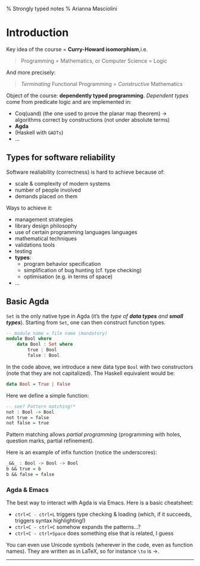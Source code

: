 % Strongly typed notes 
% Arianna Masciolini

# Introduction
Key idea of the course = __Curry-Howard isomorphism__,i.e.

> Programming = Mathematics, or Computer Science = Logic

And more precisely:

> _Terminating_ Functional Programming = _Constructive_ Mathematics

Object of the course: __dependently typed programming__.
_Dependent types_ come from predicate logic and are implemented in:

- Coq(uand) (the one used to prove the planar map theorem) -> algorithms correct by constructions (not under absolute terms)
- __Agda__
- (Haskell with `GADTs`)
- ...

## Types for software reliability
Software realiability (correctness) is hard to achieve because of:

- scale & complexity of modern systems
- number of people involved
- demands placed on them

Ways to achieve it:

- management strategies
- library design philosophy
- use of certain programming languages languages
- mathematical techniques
- validations tools
- testing
- __types__:
  - program behavior specification
  - simplification of bug hunting (cf. type checking)
  - optimisation (e.g. in terms of space)
- …

## Basic Agda

`Set` is the only native type in Agda (it’s the _type of **data types** and **small types**_). Starting from `Set`, one can then construct function types.

```agda
-- module name = file name (mandatory)
module Bool where
	data Bool : Set where 
		true : Bool 
		false : Bool 
```

In the code above, we introduce a new data type `Bool` with two constructors (note that they are not capitalized). The Haskell equivalent would be:

```haskell
data Bool = True | False
```

Here we define a simple function:

```agda
-- see? Pattern matching!*
not : Bool -> Bool
not true = false
not false = true
```

Pattern matching allows _partial programming_ (programming with holes, question marks, partial refinement).

Here is an example of infix function (notice the underscores):

```agda
_&&_ : Bool -> Bool -> Bool
b && true = b
b && false = false
```

### Agda & Emacs
The best way to interact with Agda is via Emacs. Here is a basic cheatsheet:

- `ctrl+C - ctrl+L` triggers type checking & loading (which, if it succeeds, triggers syntax highlighting!)
- `ctrl+C - ctrl+C` somehow expands the patterns…? 
- `ctrl+C - ctrl+Space` does something else that is related, I guess

You can even use Unicode symbols (wherever in the code, even as function names). They are written as in LaTeX, so for instance `\to` is $\to$.

---
